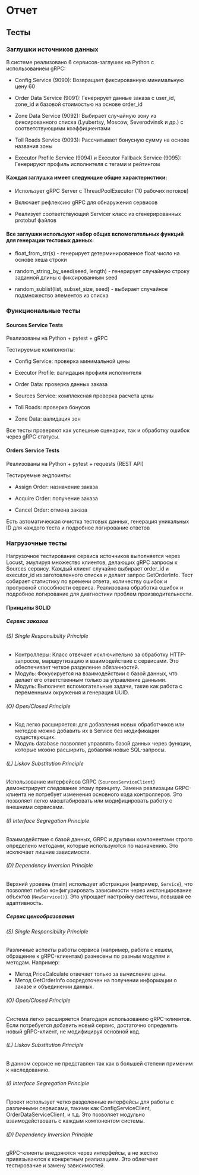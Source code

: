 # Отчет

## Тесты

### Заглушки источников данных 

В системе реализовано 6 сервисов-заглушек на Python с использованием gRPC:

- Config Service (9090): Возвращает фиксированную минимальную цену 60

- Order Data Service (9091): Генерирует данные заказа с user_id, zone_id и базовой стоимостью на основе order_id

- Zone Data Service (9092): Выбирает случайную зону из фиксированного списка (Lyubertsy, Moscow, Severodvinsk и др.) с соответствующими коэффициентами

- Toll Roads Service (9093): Рассчитывает бонусную сумму на основе названия зоны

- Executor Profile Service (9094) и Executor Fallback Service (9095): Генерируют профиль исполнителя с тегами и рейтингом

#### Каждая заглушка имеет следующие общие характеристики:

- Использует gRPC Server с ThreadPoolExecutor (10 рабочих потоков)

- Включает рефлексию gRPC для обнаружения сервисов

- Реализует соответствующий Servicer класс из сгенерированных protobuf файлов

#### Все заглушки используют набор общих вспомогательных функций для генерации тестовых данных:

- float_from_str(s) - генерирует детерминированное float число на основе хеша строки

- random_string_by_seed(seed, length) - генерирует случайную строку заданной длины с фиксированным seed

- random_sublist(list, subset_size, seed) - выбирает случайное подмножество элементов из списка


### Функциональные тесты

#### Sources Service Tests
Реализованы на Python + pytest + gRPC

Тестируемые компоненты:

- Config Service: проверка минимальной цены

- Executor Profile: валидация профиля исполнителя

- Order Data: проверка данных заказа

- Sources Service: комплексная проверка расчета цены

- Toll Roads: проверка бонусов

- Zone Data: валидация зон

Все тесты проверяют как успешные сценарии, так и обработку ошибок через gRPC статусы.

#### Orders Service Tests
Реализованы на Python + pytest + requests (REST API)

Тестируемые эндпоинты:

- Assign Order: назначение заказа 

- Acquire Order: получение заказа

- Cancel Order: отмена заказа

Есть автоматическая очистка тестовых данных, генерация уникальных ID для каждого теста и подробное логирование ответов

### Нагрузочные тесты

Нагрузочное тестирование сервиса источников выполняется через Locust, эмулируя множество клиентов, делающих gRPC запросы к Sources сервису. Каждый клиент случайно выбирает order_id и executor_id из заготовленного списка и делает запрос GetOrderInfo. Тест собирает статистику по времени ответа, количеству ошибок и пропускной способности сервиса. Реализована обработка ошибок и подробное логирование для диагностики проблем производительности.

#### Принципы SOLID
##### Сервис заказов
###### (S) Single Responsibility Principle
- Контроллеры: Класс отвечает исключительно за обработку HTTP-запросов, маршрутизацию и взаимодействие с сервисами. Это обеспечивает четкое разделение обязанностей.
- Модуль: Фокусируется на взаимодействии с базой данных, что делает его ответственным только за управление данными.
- Модуль: Выполняет вспомогательные задачи, такие как работа с переменными окружения и генерация UUID.
###### (O) Open/Closed Principle
- Код легко расширяется: для добавления новых обработчиков или методов можно добавить их в Service без модификации существующих.
- Модуль database позволяет управлять базой данных через функции, которые можно расширить, добавляя новые SQL-запросы.
###### (L) Liskov Substitution Principle
Использование интерфейсов GRPC (`SourcesServiceClient`) демонстрирует следование этому принципу. Замена реализации GRPC-клиента не потребует изменения основного кода контроллеров.
Это позволяет легко масштабировать или модифицировать работу с внешними сервисами.
###### (I) Interface Segregation Principle
Взаимодействие с базой данных, GRPC и другими компонентами строго определено методами, которые используются по назначению. Это исключает лишние зависимости.
###### (D) Dependency Inversion Principle
Верхний уровень (main) использует абстракции (например, `Service`), что позволяет гибко конфигурировать зависимости через инстанцирование объектов (`NewService()`).
Это упрощает настройку системы, повышая ее адаптивность.
##### Сервис ценообразования
###### (S) Single Responsibility Principle
Различные аспекты работы сервиса (например, работа с кешем, обращение к gRPC-клиентам) разнесены по разным модулям и методам. Например:
- Метод PriceCalculate отвечает только за вычисление цены.
- Метод GetOrderInfo сосредоточен на получении информации о заказе и объединении данных.
###### (O) Open/Closed Principle
Система легко расширяется благодаря использованию gRPC-клиентов. Если потребуется добавить новый сервис, достаточно определить новый gRPC-клиент, не модифицируя основной код.
###### (L) Liskov Substitution Principle
В данном сервисе не представлен так как в большей степени применим к наследованию.
###### (I) Interface Segregation Principle
Проект использует четко разделенные интерфейсы для работы с различными сервисами, такими как ConfigServiceClient, OrderDataServiceClient, и т.д. Это позволяет модульно взаимодействовать с каждым компонентом системы.
###### (D) Dependency Inversion Principle
gRPC-клиенты внедряются через интерфейсы, а не жестко привязываются к конкретным реализациям. Это облегчает тестирование и замену зависимостей.